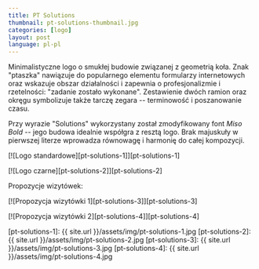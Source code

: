 ```yaml
---
title: PT Solutions
thumbnail: pt-solutions-thumbnail.jpg
categories: [logo]
layout: post
language: pl-pl
---
```


Minimalistyczne logo o smukłej budowie związanej z geometrią koła. Znak "ptaszka" nawiązuje do popularnego elementu formularzy internetowych oraz wskazuje obszar działalności i zapewnia o profesjonalizmie i rzetelności: "zadanie zostało wykonane". Zestawienie dwóch ramion oraz okręgu symbolizuje także tarczę zegara -- terminowość i poszanowanie czasu.

Przy wyrazie "Solutions" wykorzystany został zmodyfikowany font _Miso Bold_ -- jego budowa idealnie współgra z resztą logo. Brak majuskuły w pierwszej literze wprowadza równowagę i harmonię do całej kompozycji.

[![Logo standardowe][pt-solutions-1]][pt-solutions-1]

[![Logo czarne][pt-solutions-2]][pt-solutions-2]

Propozycje wizytówek:

[![Propozycja wizytówki 1][pt-solutions-3]][pt-solutions-3]

[![Propozycja wizytówki 2][pt-solutions-4]][pt-solutions-4]

[pt-solutions-1]: {{ site.url }}/assets/img/pt-solutions-1.jpg
[pt-solutions-2]: {{ site.url }}/assets/img/pt-solutions-2.jpg
[pt-solutions-3]: {{ site.url }}/assets/img/pt-solutions-3.jpg
[pt-solutions-4]: {{ site.url }}/assets/img/pt-solutions-4.jpg
